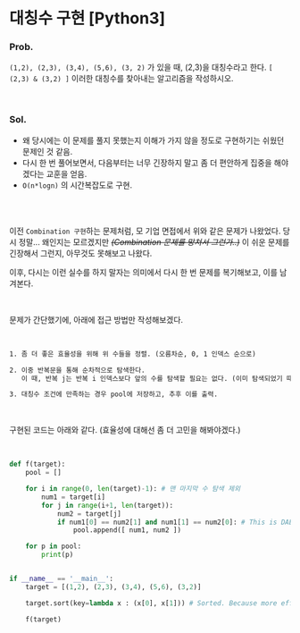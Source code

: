 ﻿# 대칭수 구현 [Python3]

### Prob.

`(1,2), (2,3), (3,4), (5,6), (3, 2)` 가 있을 때, (2,3)을 대칭수라고 한다. `[ (2,3) & (3,2) ]` 이러한 대칭수를 찾아내는 알고리즘을 작성하시오.  

<br/>

### Sol.

* 왜 당시에는 이 문제를 풀지 못했는지 이해가 가지 않을 정도로 구현하기는 쉬웠던 문제인 것 같음.  
* 다시 한 번 풀어보면서, 다음부터는 너무 긴장하지 말고 좀 더 편안하게 집중을 해야겠다는 교훈을 얻음.  
* `O(n*logn)` 의 시간복잡도로 구현.

<br/>
<br/>

이전 `Combination 구현`하는 문제처럼, 모 기업 면접에서 위와 같은 문제가 나왔었다. 당시 정말... 왜인지는 모르겠지만 ~~*(Combination 문제를 망쳐서 그런가..)*~~ 이 쉬운 문제를 긴장해서 그런지, 아무것도 못해보고 나왔다.  

이후, 다시는 이런 실수를 하지 말자는 의미에서 다시 한 번 문제를 복기해보고, 이를 남겨본다.  

<br/>

문제가 간단했기에, 아래에 접근 방법만 작성해보겠다. 

<br/>

```txt
1. 좀 더 좋은 효율성을 위해 위 수들을 정렬. (오름차순, 0, 1 인덱스 순으로)  

2. 이중 반복문을 통해 순차적으로 탐색한다.  
   이 때, 반복 j는 반복 i 인덱스보다 앞의 수를 탐색할 필요는 없다. (이미 탐색되었기 때문)  

3. 대칭수 조건에 만족하는 경우 pool에 저장하고, 추후 이를 출력.  
```

<br/>

구현된 코드는 아래와 같다. (효율성에 대해선 좀 더 고민을 해봐야겠다.)

<br/>

```python
def f(target):
	pool = []

	for i in range(0, len(target)-1): # 맨 마지막 수 탐색 제외
		num1 = target[i]
		for j in range(i+1, len(target)):
			num2 = target[j]
			if num1[0] == num2[1] and num1[1] == num2[0]: # This is DAECHING-SU!
				pool.append([ num1, num2 ])

	for p in pool:
		print(p)


if __name__ == '__main__':
	target = [(1,2), (2,3), (3,4), (5,6), (3,2)]

	target.sort(key=lambda x : (x[0], x[1])) # Sorted. Because more efficiency.

	f(target)
```
